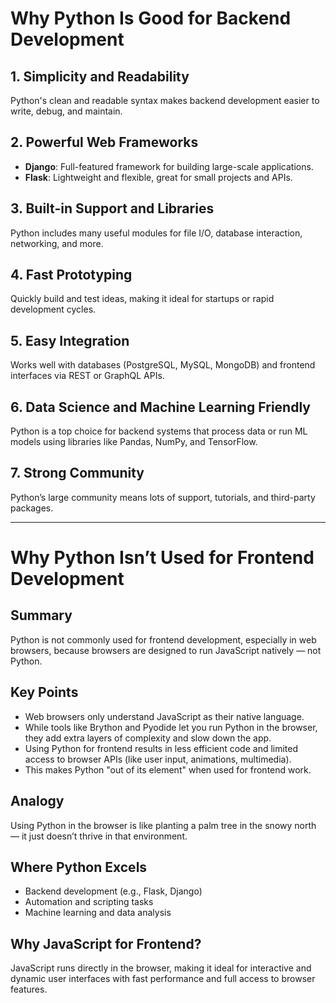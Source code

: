 # Why Python Is Good for Backend Development

## 1. Simplicity and Readability
Python's clean and readable syntax makes backend development easier to write, debug, and maintain.

## 2. Powerful Web Frameworks
- **Django**: Full-featured framework for building large-scale applications.
- **Flask**: Lightweight and flexible, great for small projects and APIs.

## 3. Built-in Support and Libraries
Python includes many useful modules for file I/O, database interaction, networking, and more.

## 4. Fast Prototyping
Quickly build and test ideas, making it ideal for startups or rapid development cycles.

## 5. Easy Integration
Works well with databases (PostgreSQL, MySQL, MongoDB) and frontend interfaces via REST or GraphQL APIs.

## 6. Data Science and Machine Learning Friendly
Python is a top choice for backend systems that process data or run ML models using libraries like Pandas, NumPy, and TensorFlow.

## 7. Strong Community
Python’s large community means lots of support, tutorials, and third-party packages.

---

# Why Python Isn’t Used for Frontend Development

## Summary  
Python is not commonly used for frontend development, especially in web browsers, because browsers are designed to run JavaScript natively — not Python.

## Key Points  
- Web browsers only understand JavaScript as their native language.  
- While tools like Brython and Pyodide let you run Python in the browser, they add extra layers of complexity and slow down the app.  
- Using Python for frontend results in less efficient code and limited access to browser APIs (like user input, animations, multimedia).  
- This makes Python "out of its element" when used for frontend work.

## Analogy  
Using Python in the browser is like planting a palm tree in the snowy north — it just doesn’t thrive in that environment.

## Where Python Excels  
- Backend development (e.g., Flask, Django)  
- Automation and scripting tasks  
- Machine learning and data analysis  

## Why JavaScript for Frontend?  
JavaScript runs directly in the browser, making it ideal for interactive and dynamic user interfaces with fast performance and full access to browser features.
